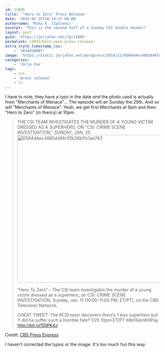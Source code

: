 ```yaml
---
id: 11895
title: '"Hero to Zero" Press Release'
date: '2015-01-15T18:19:27-08:00'
authorname: 'Mika E. (Ipstenu)'
excerpt: 'This is the second half of a Sunday CSI double header!'
layout: post
guid: 'https://jorjafox.net/?p=11895'
permalink: /2015/hero-zero-press-release/
astra_style_timestamp_css:
    - '1634428807'
image: 'https://static.jorjafox.net/wordpress/2014/12/0564d4ec4885448fc55b26b11c1ae743.jpg'
categories:
    - 'Jorja Fox'
tags:
    - csi
    - 'press release'
    - tv
---
```


I have to note, they have a typo in the date _and_ the photo used is actually from "Merchants of Menace"... The episode will air Sunday the 25th. And so will "Merchants of Menace". Yeah, we get first Merchants at 9pm and then "Hero to Zero" (in theory) at 10pm.

<blockquote>THE CSI TEAM INVESTIGATES THE MURDER OF A YOUNG VICTIM DRESSED AS A SUPERHERO, ON “CSI: CRIME SCENE INVESTIGATION,” SUNDAY, JAN. 25

<img src="//static.jorjafox.net/wordpress/2014/12/0564d4ec4885448fc55b26b11c1ae7436.png" alt="0564d4ec4885448fc55b26b11c1ae743" width="700" height="482" class="aligncenter size-full wp-image-11762" />

“Hero To Zero” – The CSI team investigates the murder of a young victim dressed as a superhero, on CSI: CRIME SCENE INVESTIGATION, Sunday, Jan. 11 (10:00-11:00 PM, ET/PT), on the CBS Television Network.

CHEAT TWEET:  The #CSI team discovers there’s 1 less superhero but Y did he suffer such a horrible fate? 1/25 10pm ET/PT #AVillainWillPay http://bit.ly/1DIPK4J</blockquote>

Credit: <a href="http://www.cbspressexpress.com/cbs-entertainment/releases/view?id=41720">CBS Press Express</a>

I haven't corrected the typos or the image. It's too much fun this way.
